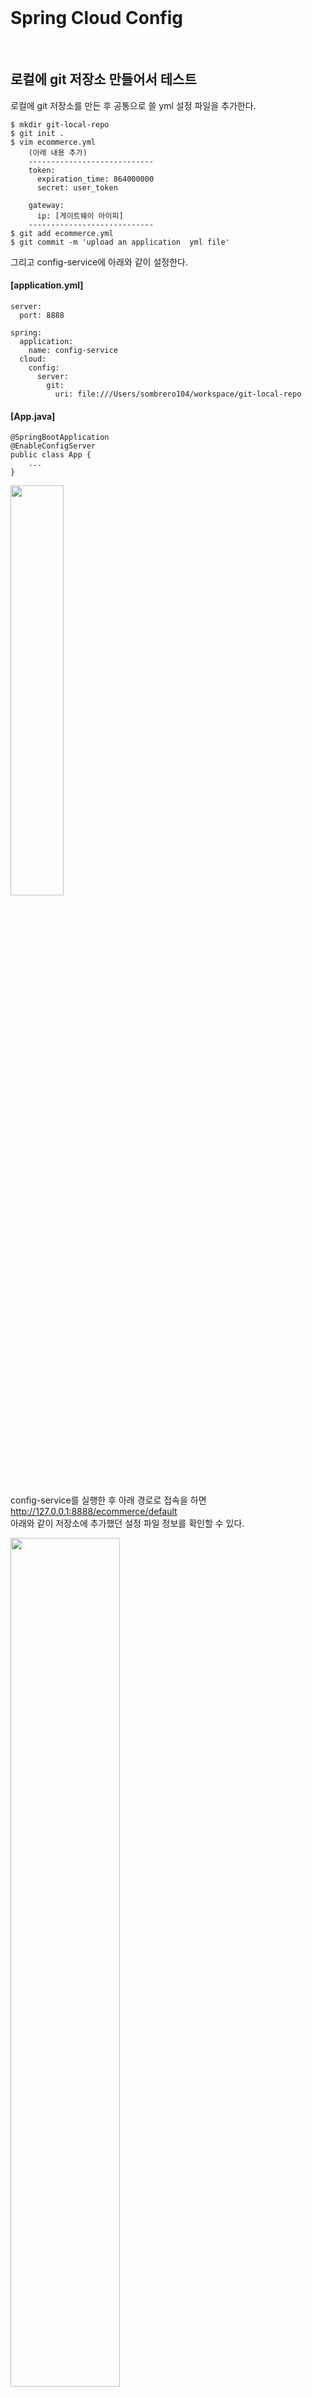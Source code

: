 <br/>

# Spring Cloud Config
<br/>

## 로컬에 git 저장소 만들어서 테스트 
로컬에 git 저장소를 만든 후 공통으로 쓸 yml 설정 파일을 추가한다. <br/>
~~~
$ mkdir git-local-repo
$ git init .
$ vim ecommerce.yml 
    (아래 내용 추가) 
    ----------------------------
    token:
      expiration_time: 864000000
      secret: user_token
    
    gateway:
      ip: [게이트웨이 아이피]
    ----------------------------
$ git add ecommerce.yml
$ git commit -m 'upload an application  yml file'
~~~

그리고 config-service에 아래와 같이 설정한다. <br/>
#### [application.yml]
~~~
server:
  port: 8888

spring:
  application:
    name: config-service
  cloud:
    config:
      server:
        git:
          uri: file:///Users/sombrero104/workspace/git-local-repo
~~~
#### [App.java]
~~~
@SpringBootApplication
@EnableConfigServer
public class App {
    ...
}
~~~

<img src="./images/git_local_repo.png" width="41%" /><br/>

config-service를 실행한 후 아래 경로로 접속을 하면 <br/>
http://127.0.0.1:8888/ecommerce/default <br/>
아래와 같이 저장소에 추가했던 설정 파일 정보를 확인할 수 있다. <br/>

<img src="./images/ecommerce_default.png" width="59%" /><br/>
<br/><br/>

## user-service 에 연동 

#### [pom.xml]
~~~
<dependency>
    <groupId>org.springframework.cloud</groupId>
    <artifactId>spring-cloud-starter-config</artifactId>
</dependency>
<dependency>
    <groupId>org.springframework.cloud</groupId>
    <artifactId>spring-cloud-starter-bootstrap</artifactId>
</dependency>
~~~

#### [bootstrap.yml]
~~~
spring:
  cloud:
    config:
      uri: http://127.0.0.1:8888
      name: ecommerce
~~~

#### [실행 결과 Bootstrap 로그]
<img src="./images/config_service_bootstrap_log.png" width="60%" /><br/>

#### [실행 결과 Config 정보 확인]
<img src="./images/config_service_test_result.png" width="60%" /><br/>
<br/><br/>

## Configuration 갱신 방법
- 서버 재기동 
- Spring Boot Actuator refresh 
    - 재기동 없이 갱신 가능 
    - Application 상태, 모니터링 
    - Metric 수집을 위한 Http End point 제공 
    - user-service에 Spring Boot Actuator 의존성 추가 <br/>
    #### [user-service - pom.xml]
    ~~~
    <dependency>
        <groupId>org.springframework.boot</groupId>
        <artifactId>spring-boot-starter-actuator</artifactId>
    </dependency>
    ~~~
    #### [user-service - application.yml]
    ~~~
      management:
        endpoints:
          web:
            exposure:
              include: refresh, health, beans, busrefresh, info, metrics, prometheus
    ~~~
    테스트를 하기 위해 공통으로 사용하는 ecommerce.yml 파일을 수정한 후 <br/>
    git-local-repo 로컬 리파지토리에 커밋한다. <br/>
    그리고 http://127.0.0.1:8000/user-service/actuator/refresh (POST) 로 요청을 보내면 <br/>
    아래와 같이 응답으로 어떤 내용이 변경되었는지 확인할 수 있으며, <br/>
    
    <img src="./images/request_actuator_refresh.png" width="50%" /><br/>
    
    user-service 를 재기동하지 않아도 해당 변경 내용이 반영된 것을 확인할 수 있다. <br/>
    
    <img src="./images/after_actuator_refresh_config.png" width="56%" /><br/>
    
    하지만 서비스 마다 refresh 를 호출해줘야 하는 번거로움이 있다. <br/>
    
- Spring Cloud Bus 사용 (위 Actuator 보다 효율적) <br/>
    - 분산 시스템의 노드를 경량 메시지 브로커와 연결
    - 상태 및 구성에 대한 변경 사항을 연결된 노드에게 전달(Broadcast)
    - Spring Cloud Bus 에 연결되어 있기만 하면 어떤 서비스라도 /busrefresh (POST) 를 호출할 경우 <br/>
        Spring Cloud Bus 에 연결되어 있는 다른 서비스에도 모두 업데이트가 된다. <br/>
    - RabbitMQ 설치 <br/> 
    https://www.rabbitmq.com/install-homebrew.html <br/> 
    ~~~
    $ brew list  
    $ brew update
    $ brew install rabbitmq
    ~~~
    ~~~
    ...
    Management Plugin enabled by default at http://localhost:15672
    
    Bash completion has been installed to:
      /usr/local/etc/bash_completion.d
    
    To restart rabbitmq after an upgrade:
      brew services restart rabbitmq
    Or, if you don't want/need a background service you can just run:
      CONF_ENV_FILE="/usr/local/etc/rabbitmq/rabbitmq-env.conf" /usr/local/opt/rabbitmq/sbin/rabbitmq-server
    ==> Summary
    🍺  /usr/local/Cellar/rabbitmq/3.10.6: 1,399 files, 30.6MB
    ==> Running `brew cleanup rabbitmq`...
    Disable this behaviour by setting HOMEBREW_NO_INSTALL_CLEANUP.
    Hide these hints with HOMEBREW_NO_ENV_HINTS (see `man brew`).
    ==> Caveats
    ==> rabbitmq
    Management Plugin enabled by default at http://localhost:15672
    
    Bash completion has been installed to:
      /usr/local/etc/bash_completion.d
    
    To restart rabbitmq after an upgrade:
      brew services restart rabbitmq
    Or, if you don't want/need a background service you can just run:
      CONF_ENV_FILE="/usr/local/etc/rabbitmq/rabbitmq-env.conf" /usr/local/opt/rabbitmq/sbin/rabbitmq-server
    ~~~
    ~~~
    $ export PATH=$PATH:/usr/local/sbin
    혹은 .bash_profile의 PATH에 '/usr/local/sbin' 추가 후 적용. (source .bash_profile)
    rabbitmq-server 명령으로 실행. 
    ~~~
    RabbitMQ 관리자 접속 http://127.0.0.1:15672 (guest/guest) <br/> 
    - AMQP 사용 <br/> 
    #### [config-service, user-service, gateway-service - pom.xml]
    ~~~
    <dependency>
      <groupId>org.springframework.boot</groupId>
      <artifactId>spring-boot-starter-actuator</artifactId>
    </dependency>
    <dependency>
      <groupId>org.springframework.cloud</groupId>
      <artifactId>spring-cloud-starter-bus-amqp</artifactId>
    </dependency>
    ~~~
    #### [config-service, user-service, gateway-service - application.yml]
    ~~~
    spring:
      rabbitmq:
        host: 127.0.0.1
        port: 5672
        username: guest
        password: guest
  
    management:
      endpoints:
        web:
          exposure:
            include: refresh, health, beans, httptrace, busrefresh, info, metrics, prometheus
    ~~~
    #### [토큰 시크릿 값 변경 후 user-service 에서 busrefresh 호출 결과]
    <img src="./images/bus1_changed_application_yml.png" width="29%" /><br/>
    
    <img src="./images/bus1_rabbitmq_request_busrefresh_at_user_service.png" width="61%" /><br/>
    
    <img src="./images/bus1_changed_user_service_config.png" width="59%" /><br/>
    
    <img src="./images/bus1_changed_gateway_service_config.png" width="59%" /><br/>
    
    #### [토큰 시크릿 값 변경 후 gateway-service 에서 busrefresh 호출 결과]
    <img src="./images/bus2_changed_application_yml_02.png" width="30%" /><br/>
        
    <img src="./images/bus2_rabbitmq_request_busrefresh_at_gateway_service.png" width="60%" /><br/>
    
    <img src="./images/bus2_changed_user_service_config_02.png" width="60%" /><br/>
    
    <img src="./images/bus2_changed_gateway_service_config_02.png" width="63%" /><br/>
    
<br/>

> #### AMQP (Advanced Message Queuing Protocol)
> - 메시지 지향 미들웨어를 위한 개방형 표준 응용 계층 프로토콜
> - 메시지 지향, 큐잉, 라우팅(P2P, Publisher-Subscriber), 신뢰성, 보안
> - Erlang, RebbitMQ 에서 사용

> #### Kafka 프로젝트
> - Apache Software Foundation 이 Scalar 언어로 개발한 오픈 소스 메시지 브로커 프로젝트
> - 분산형 스트리밍 플랫폼
> - 대용량의 데이터를 처리 가능한 메시징 시스템 

> #### RabbitMQ vs Kafka
> - RabbitMQ (좀 더 적은 데이터를 안전하게 전달 보장)
>   - 메시지 브로커 
>   - 초당 20+ 메시지를 소비자에게 전달
>   - 메시지 전달 보장, 시스템 간 메시지 전달
>   - 브로커, 소비자 중심 
> - Kafka (대용량 데이터를 빠른 시간에 처리)
>   - 초당 100k+ 이상의 이벤트 처리
>   - Pub/Sub, Topic 에 메시지 전달
>   - Ack를 기다리지 않고 전달 가능
>   - 생산자 중심 
> 
> https://www.confluent.io/blog/kafka-fastest-messaging-system/ <br/>

<br/><br/>

## 프로파일 적용
ecommerce.yml 파일을 프로파일을 다르게 하여 새로 추가한다. <br/>
> 테스트를 위해서 임시로 프로파일을 다르게(시크릿 값을 다르게) 설정했는데 <br/>
> 요청으로 받은 JWT 토큰으로 gateway-service 에서 인가(Authorization)를 하고 <br/>
> user-service 에서 인증(Authentication)을 하고 있기 때문에 <br/>
> 인가/인증이 필요한 user-service API 를 사용하기 위해서는 <br/>
> gateway-service 와 user-service 의 시크릿 값이 같도록 같은 프로파일을 사용해야 한다. <br/>

<img src="./images/config_profile.png" width="25%" /><br/>

#### [gateway-service]
<img src="./images/config_profile_gateway_service_01.png" width="26%" /><br/>

<img src="./images/config_profile_gateway_service_02.png" width="61%" /><br/>

#### [user-service]

<img src="./images/config_profile_user_service_01.png" width="27%" /><br/>

<img src="./images/config_profile_user_service_02.png" width="62%" /><br/>
<br/><br/>

## 깃헙 원격 저장소 사용 시 
~~~
spring:
  application:
    name: config-service
  cloud:
    config:
      server:
        git:
#          uri: file:///Users/sombrero104/workspace/git-local-repo
          uri: https://github.com/sombrero104/springcloud-config.git
#          username:
#          password:
~~~
<br/><br/>

## Configuration 암호화 
- Symmetric Encryption (Shared)
    - Using the same key
- Asymmetric Encryption (RSA Keypair)
    - Private and Public Key
    - Using Java keytool
    
### Symmetric Encryption (대칭 암호화)
#### [pom.xml]
~~~
<!-- bootstrap 의존성을 추가해야 bootstrap.yml 설정 파일을 읽어온다. -->
<dependency>
    <groupId>org.springframework.cloud</groupId>
    <artifactId>spring-cloud-starter-bootstrap</artifactId>
</dependency>
~~~
#### [bootstrap.yml]
~~~
encrypt:
  key: abcdefghijklmnopqrstuvwxyz0123456789
~~~
#### [암호화]
http://127.0.0.1:8888/encrypt (POST) <br/>

<img src="./images/symmetric_encrypt.png" width="57%" /><br/>
#### [복호화]
http://127.0.0.1:8888/decrypt (POST) <br/>

<img src="./images/symmetric_decrypt.png" width="57%" /><br/>

<br/><br/><br/><br/>

